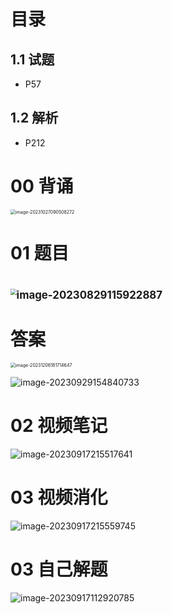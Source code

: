 

# 目录



## 1.1 试题

* P57



## 1.2 解析

* P212



# 00 背诵

<img src="https://cvp.oss-cn-shanghai.aliyuncs.com/picgo/202310270905447.png" alt="image-20231027090508272" style="zoom:50%;" />



# 01 题目

# <img src="https://cvp.oss-cn-shanghai.aliyuncs.com/picgo/202308291159935.png" alt="image-20230829115922887" style="zoom: 60%;" />





# 答案

<img src="https://cvp.oss-cn-shanghai.aliyuncs.com/picgo/202312061817832.png" alt="image-20231206181714647" style="zoom:50%;" />

![image-20230929154840733](https://cvp.oss-cn-shanghai.aliyuncs.com/picgo/202309291548976.png)



# 02 视频笔记

![image-20230917215517641](https://cvp.oss-cn-shanghai.aliyuncs.com/picgo/202309172155194.png)



# 03 视频消化

![image-20230917215559745](https://cvp.oss-cn-shanghai.aliyuncs.com/picgo/202309172156193.png)



# 03 自己解题

![image-20230917112920785](https://cvp.oss-cn-shanghai.aliyuncs.com/picgo/202309171129968.png)



